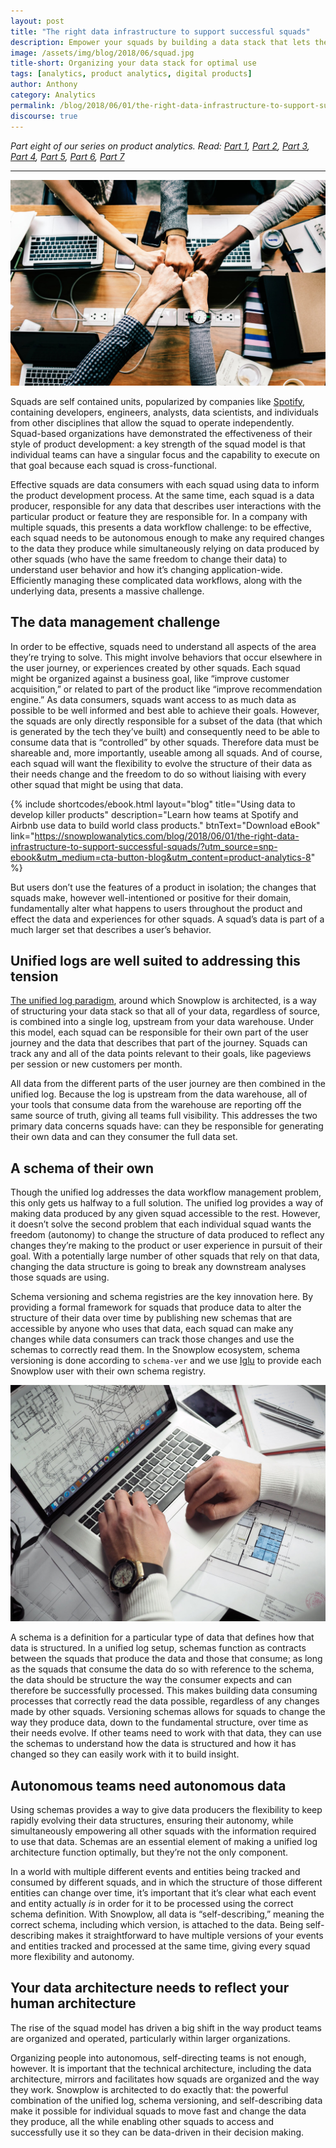 ```yaml
---
layout: post
title: "The right data infrastructure to support successful squads"
description: Empower your squads by building a data stack that lets them do their best work
image: /assets/img/blog/2018/06/squad.jpg
title-short: Organizing your data stack for optimal use
tags: [analytics, product analytics, digital products]
author: Anthony
category: Analytics
permalink: /blog/2018/06/01/the-right-data-infrastructure-to-support-successful-squads/
discourse: true
---
```


*Part eight of our series on product analytics. Read: [Part 1][product1], [Part 2][product2], [Part 3][product3], [Part 4][product4], [Part 5][product5], [Part 6][product6], [Part 7][product7]*

---

![Squad based organizations are becoming more popular][squads]

Squads are self contained units, popularized by companies like [Spotify][spotify], containing developers, engineers, analysts, data scientists, and individuals from other disciplines that allow the squad to operate independently. Squad-based organizations have demonstrated the effectiveness of their style of product development: a key strength of the squad model is that individual teams can have a singular focus and the capability to execute on that goal because each squad is cross-functional.

Effective squads are data consumers with each squad using data to inform the product development process. At the same time, each squad is a data producer, responsible for any data that describes user interactions with the particular product or feature they are responsible for. In a company with multiple squads, this presents a data workflow challenge: to be effective, each squad needs to be autonomous enough to make any required changes to the data they produce while simultaneously relying on data produced by other squads (who have the same freedom to change their data) to understand user behavior and how it’s changing application-wide. Efficiently managing these complicated data workflows, along with the underlying data, presents a massive challenge.

<h2 id="data management">The data management challenge</h2>

In order to be effective, squads need to understand all aspects of the area they’re trying to solve. This might involve behaviors that occur elsewhere in the user journey, or experiences created by other squads. Each squad might be organized against a business goal, like “improve customer acquisition,” or related to part of the product like “improve recommendation engine.” As data consumers, squads want access to as much data as possible to be well informed and best able to achieve their goals. However, the squads are only directly responsible for a subset of the data (that which is generated by the tech they’ve built) and consequently need to be able to consume data that is “controlled” by other squads. Therefore data must be shareable and, more importantly, useable among all squads. And of course, each squad will want the flexibility to evolve the structure of their data as their needs change and the freedom to do so without liaising with every other squad that might be using that data.

{% include shortcodes/ebook.html layout="blog" title="Using data to develop killer products" description="Learn how teams at Spotify and Airbnb use data to build world class products." btnText="Download eBook" link="https://snowplowanalytics.com/blog/2018/06/01/the-right-data-infrastructure-to-support-successful-squads/?utm_source=snp-ebook&utm_medium=cta-button-blog&utm_content=product-analytics-8" %}

But users don’t use the features of a product in isolation; the changes that squads make, however well-intentioned or positive for their domain, fundamentally alter what happens to users throughout the product and effect the data and experiences for other squads. A squad’s data is part of a much larger set that describes a user’s behavior.

<h2 id="unified logs">Unified logs are well suited to addressing this tension</h2>

[The unified log paradigm][bdp], around which Snowplow is architected, is a way of structuring your data stack so that all of your data, regardless of source, is combined into a single log, upstream from your data warehouse. Under this model, each squad can be responsible for their own part of the user journey and the data that describes that part of the journey. Squads can track any and all of the data points relevant to their goals, like pageviews per session or new customers per month.

All data from the different parts of the user journey are then combined in the unified log. Because the log is upstream from the data warehouse, all of your tools that consume data from the warehouse are reporting off the same source of truth, giving all teams full visibility. This addresses the two primary data concerns squads have: can they be responsible for generating their own data and can they consumer the full data set.

<h2 id="schema">A schema of their own</h2>

Though the unified log addresses the data workflow management problem, this only gets us halfway to a full solution. The unified log provides a way of making data produced by any given squad accessible to the rest. However, it doesn’t solve the second problem that each individual squad wants the freedom (autonomy) to change the structure of data produced to reflect any changes they’re making to the product or user experience in pursuit of their goal. With a potentially large number of other squads that rely on that data, changing the data structure is going to break any downstream analyses those squads are using.

Schema versioning and schema registries are the key innovation here. By providing a formal framework for squads that produce data to alter the structure of their data over time by publishing new schemas that are accessible by anyone who uses that data, each squad can make any changes while data consumers can track those changes and use the schemas to correctly read them. In the Snowplow ecosystem, schema versioning is done according to `schema-ver` and we use [Iglu][iglu] to provide each Snowplow user with their own schema registry.

![Schemas are like data blueprints][blueprint]

A schema is a definition for a particular type of data that defines how that data is structured. In a unified log setup, schemas function as contracts between the squads that produce the data and those that consume; as long as the squads that consume the data do so with reference to the schema, the data should be structure the way the consumer expects and can therefore be successfully processed. This makes building data consuming processes that correctly read the data possible, regardless of any changes made by other squads. Versioning schemas allows for squads to change the way they produce data, down to the fundamental structure, over time as their needs evolve. If other teams need to work with that data, they can use the schemas to understand how the data is structured and how it has changed so they can easily work with it to build insight.

<h2 id="self-describing data">Autonomous teams need autonomous data</h2>

Using schemas provides a way to give data producers the flexibility to keep rapidly evolving their data structures, ensuring their autonomy, while simultaneously empowering all other squads with the information required to use that data. Schemas are an essential element of making a unified log architecture function optimally, but they’re not the only component.

In a world with multiple different events and entities being tracked and consumed by different squads, and in which the structure of those different entities can change over time, it’s important that it’s clear what each event and entity actually *is* in order for it to be processed using the correct schema definition. With Snowplow, all data is “self-describing,” meaning the correct schema, including which version, is attached to the data. Being self-describing makes it straightforward to have multiple versions of your events and entities tracked and processed at the same time, giving every squad more flexibility and autonomy.

<h2 id="data architecture">Your data architecture needs to reflect your human architecture</h2>

The rise of the squad model has driven a big shift in the way product teams are organized and operated, particularly within larger organizations.

Organizing people into autonomous, self-directing teams is not enough, however. It is important that the technical architecture, including the data architecture, mirrors and facilitates how squads are organized and the way they work. Snowplow is architected to do exactly that: the powerful combination of the unified log, schema versioning, and self-describing data make it possible for individual squads to move fast and change the data they produce, all the while enabling other squads to access and successfully use it so they can be data-driven in their decision making.






[squads]: /assets/img/blog/2018/06/squad.jpg
[spotify]: https://labs.spotify.com/2014/03/27/spotify-engineering-culture-part-1/
[bdp]: https://snowplowanalytics.com/blog/2014/01/20/the-three-eras-of-business-data-processing/?utm_source=snowplow%20for%20squads&utm_medium=blog%20link&utm_campaign=unified%20log&utm_content=three%20eras#unified-era
[iglu]: https://github.com/snowplow/iglu/wiki
[blueprint]: /assets/img/blog/2018/06/blueprint.jpg

[product1]: https://snowplowanalytics.com/blog/2018/01/19/product-analytics-part-one-data-and-digital-products/

[product2]: https://snowplowanalytics.com/blog/2018/01/26/intelligent-use-of-data-in-product-development-differentiates-successful-companies/

[product3]: https://snowplowanalytics.com/blog/2018/02/02/data-driven-product-development-is-more-about-process-culture-and-people-than-technology/

[product4]: https://snowplowanalytics.com/blog/2018/02/09/the-product-analyst-toolkit/

[product5]: https://snowplowanalytics.com/blog/2018/02/23/creative-experiments-and-ab-tests-produce-the-best-results/

[product6]: https://snowplowanalytics.com/blog/2018/04/27/getting-the-most-out-of-product-analytics-with-intelligent-questions/

[product7]: https://snowplowanalytics.com/blog/2018/05/25/improving-ab-testing-with-event-data-modeling/

